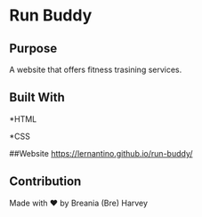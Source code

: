 # Run Buddy

## Purpose
A website that offers fitness trasining services.

## Built With
*HTML

*CSS

##Website
https://lernantino.github.io/run-buddy/

## Contribution
Made with ❤️ by Breania (Bre) Harvey
